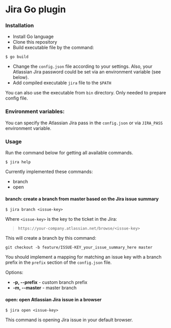 # Jira Go plugin

### Installation
* Install Go language
* Clone this repository
* Build executable file by the command:

```
$ go build
```

* Change the `config.json` file according to your settings. Also, your Atlassian Jira password could be set via an environment variable (see below).
* Add compiled executable `jira` file to the `$PATH`

You can also use the executable from `bin` directory. Only needed to prepare config file.

### Environment variables:
You can specify the Atlassian Jira pass in the `config.json` or via `JIRA_PASS` environment variable.

### Usage

Run the command below for getting all available commands.
```
$ jira help
```
Currently implemented these commands:
* branch
* open


#### branch: create a branch from master based on the Jira issue summary

```
$ jira branch <issue-key>
```
Where `<issue-key>` is the key to the ticket in the Jira:
> `https://your-company.atlassian.net/browse/<issue-key>`

This will create a branch by this command:

```
git checkout -b feature/ISSUE-KEY_your_issue_summary_here master
```

You should implement a mapping for matching an issue key with a branch prefix in the `prefix` section of the `config.json` file.

Options:
* **-p, --prefix** - custom branch prefix
* **-m, --master** - master branch

#### open: open Atlassian Jira issue in a browser

```
$ jira open <issue-key>
```
This command is opening Jira issue in your default browser.